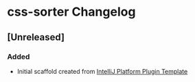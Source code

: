 <!-- Keep a Changelog guide -> https://keepachangelog.com -->

# css-sorter Changelog

## [Unreleased]
### Added
- Initial scaffold created from [IntelliJ Platform Plugin Template](https://github.com/JetBrains/intellij-platform-plugin-template)
